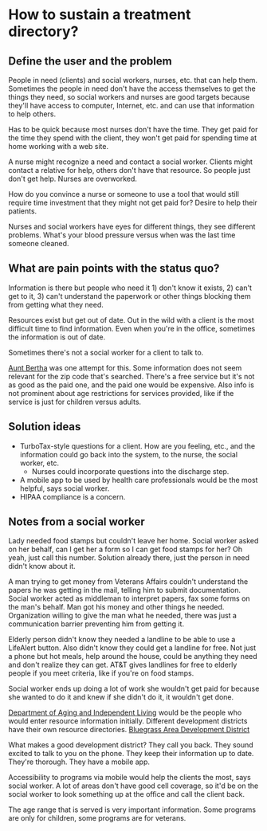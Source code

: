# How to sustain a treatment directory?

## Define the user and the problem

People in need (clients) and social workers, nurses, etc. that can help them. Sometimes the people in need don't have the access themselves to get the things they need, so social workers and nurses are good targets because they'll have access to computer, Internet, etc. and can use that information to help others.

Has to be quick because most nurses don't have the time. They get paid for the time they spend with the client, they won't get paid for spending time at home working with a web site.

A nurse might recognize a need and contact a social worker. Clients might contact a relative for help, others don't have that resource. So people just don't get help. Nurses are overworked.

How do you convince a nurse or someone to use a tool that would still require time investment that they might not get paid for? Desire to help their patients.

Nurses and social workers have eyes for different things, they see different problems. What's your blood pressure versus when was the last time someone cleaned.

## What are pain points with the status quo?

Information is there but people who need it 1) don't know it exists, 2) can't get to it, 3) can't understand the paperwork or other things blocking them from getting what they need.

Resources exist but get out of date. Out in the wild with a client is the most difficult time to find information. Even when you're in the office, sometimes the information is out of date.

Sometimes there's not a social worker for a client to talk to. 

[Aunt Bertha](https://www.auntbertha.com/get_directory?postal=42701#program-details-ahJzfnNlYXJjaGJlcnRoYS1ocmRyFAsSB1Byb2dyYW0YgICAspymqQoM) was one attempt for this. Some information does not seem relevant for the zip code that's searched. There's a free service but it's not as good as the paid one, and the paid one would be expensive. Also info is not prominent about age restrictions for services provided, like if the service is just for children versus adults.

## Solution ideas

- TurboTax-style questions for a client. How are you feeling, etc., and the information could go back into the system, to the nurse, the social worker, etc.
    - Nurses could incorporate questions into the discharge step.
- A mobile app to be used by health care professionals would be the most helpful, says social worker.
- HIPAA compliance is a concern.

## Notes from a social worker

Lady needed food stamps but couldn't leave her home. Social worker asked on her behalf, can I get her a form so I can get food stamps for her? Oh yeah, just call this number. Solution already there, just the person in need didn't know about it.

A man trying to get money from Veterans Affairs couldn't understand the papers he was getting in the mail, telling him to submit documentation. Social worker acted as middleman to interpret papers, fax some forms on the man's behalf. Man got his money and other things he needed. Organization willing to give the man what he needed, there was just a communication barrier preventing him from getting it.

Elderly person didn't know they needed a landline to be able to use a LifeAlert button. Also didn't know they could get a landline for free. Not just a phone but hot meals, help around the house, could be anything they need and don't realize they can get. AT&T gives landlines for free to elderly people if you meet criteria, like if you're on food stamps.

Social worker ends up doing a lot of work she wouldn't get paid for because she wanted to do it and knew if she didn't do it, it wouldn't get done.

[Department of Aging and Independent Living](http://chfs.ky.gov/dail/) would be the people who would enter resource information initially. Different development districts have their own resource directories. [Bluegrass Area Development District](http://bgadd.org/)

What makes a good development district? They call you back. They sound excited to talk to you on the phone. They keep their information up to date. They're thorough. They have a mobile app.

Accessibility to programs via mobile would help the clients the most, says social worker. A lot of areas don't have good cell coverage, so it'd be on the social worker to look something up at the office and call the client back.

The age range that is served is very important information. Some programs are only for children, some programs are for veterans.
